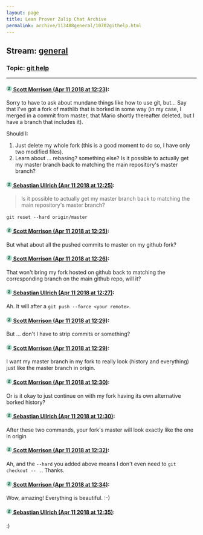 ```yaml
---
layout: page
title: Lean Prover Zulip Chat Archive 
permalink: archive/113488general/10702githelp.html
---
```


## Stream: [general](index.html)
### Topic: [git help](10702githelp.html)

---

#### [![Click to go to Zulip](../../assets/img/zulip2.png) Scott Morrison (Apr 11 2018 at 12:23)](https://leanprover.zulipchat.com/#narrow/stream/113488-general/topic/git%20help/near/124926688):
Sorry to have to ask about mundane things like how to use git, but... Say that I've got a fork of mathlib that is borked in some way (in my case, I merged in a commit from master, that Mario shortly thereafter deleted, but I have a branch that includes it).

Should I:
1) Just delete my whole fork (this is a good moment to do so, I have only two modified files).
2) Learn about ... rebasing? something else? Is it possible to actually get my master branch back to matching the main repository's master branch?

#### [![Click to go to Zulip](../../assets/img/zulip2.png) Sebastian Ullrich (Apr 11 2018 at 12:25)](https://leanprover.zulipchat.com/#narrow/stream/113488-general/topic/git%20help/near/124926741):
> Is it possible to actually get my master branch back to matching the main repository's master branch?

`git reset --hard origin/master`

#### [![Click to go to Zulip](../../assets/img/zulip2.png) Scott Morrison (Apr 11 2018 at 12:25)](https://leanprover.zulipchat.com/#narrow/stream/113488-general/topic/git%20help/near/124926745):
But what about all the pushed commits to master on my github fork?

#### [![Click to go to Zulip](../../assets/img/zulip2.png) Scott Morrison (Apr 11 2018 at 12:26)](https://leanprover.zulipchat.com/#narrow/stream/113488-general/topic/git%20help/near/124926784):
That won't bring my fork hosted on github back to matching the corresponding branch on the main github repo, will it?

#### [![Click to go to Zulip](../../assets/img/zulip2.png) Sebastian Ullrich (Apr 11 2018 at 12:27)](https://leanprover.zulipchat.com/#narrow/stream/113488-general/topic/git%20help/near/124926797):
Ah. It will after a `git push --force <your remote>`.

#### [![Click to go to Zulip](../../assets/img/zulip2.png) Scott Morrison (Apr 11 2018 at 12:29)](https://leanprover.zulipchat.com/#narrow/stream/113488-general/topic/git%20help/near/124926866):
But ... don't I have to strip commits or something?

#### [![Click to go to Zulip](../../assets/img/zulip2.png) Scott Morrison (Apr 11 2018 at 12:29)](https://leanprover.zulipchat.com/#narrow/stream/113488-general/topic/git%20help/near/124926869):
I want my master branch in my fork to really look (history and everything) just like the master branch in origin.

#### [![Click to go to Zulip](../../assets/img/zulip2.png) Scott Morrison (Apr 11 2018 at 12:30)](https://leanprover.zulipchat.com/#narrow/stream/113488-general/topic/git%20help/near/124926911):
Or is it okay to just continue on with my fork having its own alternative borked history?

#### [![Click to go to Zulip](../../assets/img/zulip2.png) Sebastian Ullrich (Apr 11 2018 at 12:30)](https://leanprover.zulipchat.com/#narrow/stream/113488-general/topic/git%20help/near/124926913):
After these two commands, your fork's master will look exactly like the one in origin

#### [![Click to go to Zulip](../../assets/img/zulip2.png) Scott Morrison (Apr 11 2018 at 12:32)](https://leanprover.zulipchat.com/#narrow/stream/113488-general/topic/git%20help/near/124926967):
Ah, and the `--hard` you added above means I don't even need to `git checkout -- .`. Thanks.

#### [![Click to go to Zulip](../../assets/img/zulip2.png) Scott Morrison (Apr 11 2018 at 12:34)](https://leanprover.zulipchat.com/#narrow/stream/113488-general/topic/git%20help/near/124927019):
Wow, amazing! Everything is beautiful. :-)

#### [![Click to go to Zulip](../../assets/img/zulip2.png) Sebastian Ullrich (Apr 11 2018 at 12:35)](https://leanprover.zulipchat.com/#narrow/stream/113488-general/topic/git%20help/near/124927025):
:)

